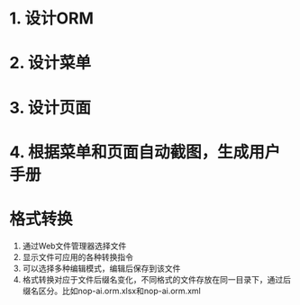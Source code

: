 # 1. 设计ORM

# 2. 设计菜单

# 3. 设计页面

# 4. 根据菜单和页面自动截图，生成用户手册

# 格式转换
1. 通过Web文件管理器选择文件
2. 显示文件可应用的各种转换指令
3. 可以选择多种编辑模式，编辑后保存到该文件
4. 格式转换对应于文件后缀名变化，不同格式的文件存放在同一目录下，通过后缀名区分。比如nop-ai.orm.xlsx和nop-ai.orm.xml
